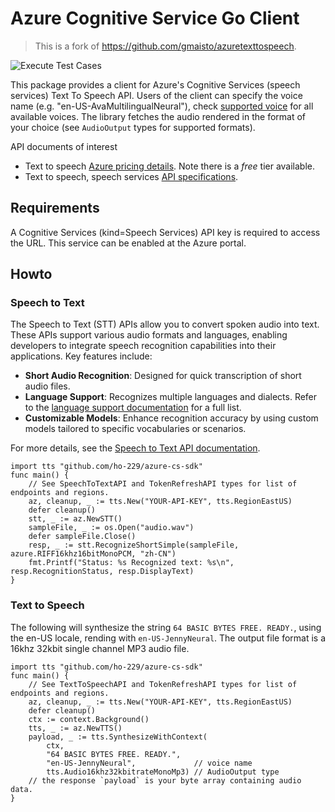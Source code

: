 # Azure Cognitive Service Go Client #

> This is a fork of https://github.com/gmaisto/azuretexttospeech.

![Execute Test Cases](https://github.com/ho-229/azure-cs-sdk/workflows/Execute%20Test%20Cases/badge.svg)

This package provides a client for Azure's Cognitive Services (speech services) Text To Speech API. Users of the client
can specify the voice name (e.g. "en-US-AvaMultilingualNeural"), check [supported voice](https://learn.microsoft.com/en-us/azure/ai-services/speech-service/language-support?tabs=tts#prebuilt-neural-voices) for all available voices. The library fetches the audio rendered in the format of your choice (see `AudioOutput` types for supported formats).

API documents of interest

* Text to speech [Azure pricing details](https://azure.microsoft.com/en-us/pricing/details/cognitive-services/speech-services/). Note there is a *free* tier available.
* Text to speech, speech services [API specifications](https://docs.microsoft.com/en-us/azure/cognitive-services/speech-service/rest-apis#text-to-speech-api).

## Requirements ##

A Cognitive Services (kind=Speech Services) API key is required to access the URL. This service can be enabled at the Azure portal.

## Howto ##

### Speech to Text

The Speech to Text (STT) APIs allow you to convert spoken audio into text. These APIs support various audio formats and languages, enabling developers to integrate speech recognition capabilities into their applications. Key features include:

- **Short Audio Recognition**: Designed for quick transcription of short audio files.
- **Language Support**: Recognizes multiple languages and dialects. Refer to the [language support documentation](https://learn.microsoft.com/en-us/azure/ai-services/speech-service/language-support?tabs=stt) for a full list.
- **Customizable Models**: Enhance recognition accuracy by using custom models tailored to specific vocabularies or scenarios.

For more details, see the [Speech to Text API documentation](https://learn.microsoft.com/en-us/azure/ai-services/speech-service/speech-to-text).

```golang
import tts "github.com/ho-229/azure-cs-sdk"
func main() {
    // See SpeechToTextAPI and TokenRefreshAPI types for list of endpoints and regions.
    az, cleanup, _ := tts.New("YOUR-API-KEY", tts.RegionEastUS)
    defer cleanup()
    stt, _ := az.NewSTT()
    sampleFile, _ := os.Open("audio.wav")
	defer sampleFile.Close()
    resp, _ := stt.RecognizeShortSimple(sampleFile, azure.RIFF16khz16bitMonoPCM, "zh-CN")
	fmt.Printf("Status: %s Recognized text: %s\n", resp.RecognitionStatus, resp.DisplayText)
}
```

### Text to Speech

The following will synthesize the string `64 BASIC BYTES FREE. READY.`, using the en-US locale, rending with `en-US-JennyNeural`. The output file format is a 16khz 32kbit single channel MP3 audio file.

```golang
import tts "github.com/ho-229/azure-cs-sdk"
func main() {
    // See TextToSpeechAPI and TokenRefreshAPI types for list of endpoints and regions.
    az, cleanup, _ := tts.New("YOUR-API-KEY", tts.RegionEastUS)
    defer cleanup()
    ctx := context.Background()
    tts, _ := az.NewTTS()
    payload, _ := tts.SynthesizeWithContext(
        ctx,
        "64 BASIC BYTES FREE. READY.",
        "en-US-JennyNeural",             // voice name
        tts.Audio16khz32kbitrateMonoMp3) // AudioOutput type
    // the response `payload` is your byte array containing audio data.
}
```
